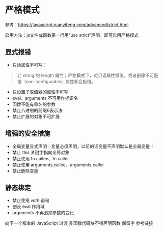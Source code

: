 # 严格模式

参考：https://javascript.ruanyifeng.com/advanced/strict.html


启用方法：js文件或函数第一行用“use strict”声明，即可启用严格模式

## 显式报错
* 只读属性不可写：
> 若 string 的 length 属性；严格模式下，对只读属性赋值，或者删除不可配置（non-configurable）属性都会报错。

* 只设置了取值器的属性不可写
* eval、arguments 不可用作标识名
* 函数不能有重名的参数
* 禁止八进制的前缀0表示法
* 禁止扩展的对象不可扩展

## 增强的安全措施
* 全局变量显式声明：变量必须声明，以前的话变量不声明默认是全局变量！
* 禁止 this 关键字指向全局对象
* 禁止使用 fn.callee、fn.caller
* 禁止使用 arguments.callee、arguments.caller
* 禁止删除变量

## 静态绑定
* 禁止使用 with 语句
* 创设 eval 作用域
* arguments 不再追踪参数的变化

向下一个版本的 JavaScript 过渡
非函数代码块不得声明函数
保留字
参考链接